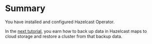 # Summary

You have installed and configured Hazelcast Operator.

In the [next tutorial](https://docs.hazelcast.com/tutorials/hazelcast-platform-operator-external-backup-restore), you earn how to back up data in Hazelcast maps to cloud storage and restore a cluster from that backup data.